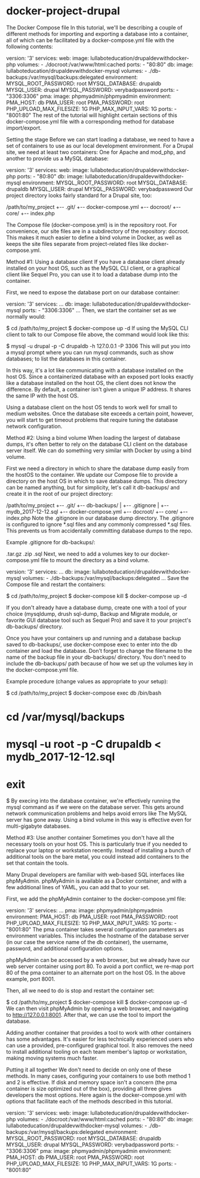 # docker-project-drupal

The Docker Compose file
In this tutorial, we'll be describing a couple of different methods for importing and exporting a database into a container, all of which can be facilitated by a docker-compose.yml file with the following contents:

version: '3'
services:
  web:
    image: lullaboteducation/drupaldevwithdocker-php
    volumes:
      - ./docroot:/var/www/html:cached
    ports:
      - "80:80"
  db:
    image: lullaboteducation/drupaldevwithdocker-mysql
    volumes:
      - ./db-backups:/var/mysql/backups:delegated
    environment:
      MYSQL_ROOT_PASSWORD: root
      MYSQL_DATABASE: drupaldb
      MYSQL_USER: drupal
      MYSQL_PASSWORD: verybadpassword
    ports:
      - "3306:3306"
  pma:
    image: phpmyadmin/phpmyadmin
    environment:
      PMA_HOST: db
      PMA_USER: root
      PMA_PASSWORD: root
      PHP_UPLOAD_MAX_FILESIZE: 1G
      PHP_MAX_INPUT_VARS: 1G
    ports:
     - "8001:80"
The rest of the tutorial will highlight certain sections of this docker-compose.yml file with a corresponding method for database import/export.

Setting the stage
Before we can start loading a database, we need to have a set of containers to use as our local development environment. For a Drupal site, we need at least two containers: One for Apache and mod_php, and another to provide us a MySQL database:

version: '3'
services:
  web:
    image: lullaboteducation/drupaldevwithdocker-php
    ports:
      - "80:80"
  db:
    image: lullaboteducation/drupaldevwithdocker-mysql
    environment:
      MYSQL_ROOT_PASSWORD: root
      MYSQL_DATABASE: drupaldb
      MYSQL_USER: drupal
      MYSQL_PASSWORD: verybadpassword
Our project directory looks fairly standard for a Drupal site, too:

/path/to/my_project
+-- .git/
+-- docker-compose.yml
+-- docroot/
    +-- core/
    +-- index.php
    
The Compose file (docker-compose.yml) is in the repository root. For convenience, our site files are in a subdirectory of the repository: docroot. This makes it much easier to define a bind volume in Docker, as well as keeps the site files separate from project-related files like docker-compose.yml.

Method #1: Using a database client
If you have a database client already installed on your host OS, such as the MySQL CLI client, or a graphical client like Sequel Pro, you can use it to load a database dump into the container.

First, we need to expose the database port on our database container:

version: '3'
services:
...
  db:
    image: lullaboteducation/drupaldevwithdocker-mysql
    ports:
      - "3306:3306"
...
Then, we start the container set as we normally would:

$ cd /path/to/my_project
$ docker-compose up -d
If using the MySQL CLI client to talk to our Compose file above, the command would look like this:

$ mysql -u drupal -p -C drupaldb -h 127.0.0.1 -P 3306
This will put you into a mysql prompt where you can run mysql commands, such as show databases; to list the databases in this container.

In this way, it's a lot like communicating with a database installed on the host OS. Since a containerized database with an exposed port looks exactly like a database installed on the host OS, the client does not know the difference. By default, a container isn't given a unique IP address. It shares the same IP with the host OS.

Using a database client on the host OS tends to work well for small to medium websites. Once the database site exceeds a certain point, however, you will start to get timeout problems that require tuning the database network configuration.

Method #2: Using a bind volume
When loading the largest of database dumps, it's often better to rely on the database CLI client on the database server itself. We can do something very similar with Docker by using a bind volume.

First we need a directory in which to share the database dump easily from the hostOS to the container. We update our Compose file to provide a directory on the host OS in which to save database dumps. This directory can be named anything, but for simplicity, let's call it db-backups/ and create it in the root of our project directory:

/path/to/my_project
+-- .git/
+-- db-backups/
|   +-- .gitignore
|   +-- mydb_2017-12-12.sql
+-- docker-compose.yml
+-- docroot/
    +-- core/
    +-- index.php
Note the .gitignore in our database dump directory. The .gitignore is configured to ignore *.sql files and any commonly compressed *.sql files. This prevents us from accidentally committing database dumps to the repo.

Example .gitignore for db-backups/:

.tar.gz
.zip
.sql
Next, we need to add a volumes key to our docker-compose.yml file to mount the directory as a bind volume.

version: '3'
services:
...
  db:
    image: lullaboteducation/drupaldevwithdocker-mysql
    volumes:
      - ./db-backups:/var/mysql/backups:delegated
...
Save the Compose file and restart the containers:

$ cd /path/to/my_project
$ docker-compose kill
$ docker-compose up -d

If you don't already have a database dump, create one with a tool of your choice (mysqldump, drush sql-dump, Backup and Migrate module, or favorite GUI database tool such as Sequel Pro) and save it to your project's db-backups/ directory.

Once you have your containers up and running and a database backup saved to db-backups/, use docker-compose exec to enter into the db container and load the database. Don't forget to change the filename to the name of the backup file in your db-backups/ directory. You don't need to include the db-backups/ path because of how we set up the volumes key in the docker-compose.yml file.

Example procedure (change values as appropriate to your setup):

$ cd /path/to/my_project
$ docker-compose exec db /bin/bash

# cd /var/mysql/backups
# mysql -u root -p -C drupaldb < mydb_2017-12-12.sql
# exit

$
By execing into the database container, we're effectively running the mysql command as if we were on the database server. This gets around network communication problems and helps avoid errors like The MySQL server has gone away. Using a bind volume in this way is effective even for multi-gigabyte databases.

Method #3: Use another container
Sometimes you don't have all the necessary tools on your host OS. This is particularly true if you needed to replace your laptop or workstation recently. Instead of installing a bunch of additional tools on the bare metal, you could instead add containers to the set that contain the tools.

Many Drupal developers are familiar with web-based SQL interfaces like phpMyAdmin. phpMyAdmin is available as a Docker container, and with a few additional lines of YAML, you can add that to your set.

First, we add the phpMyAdmin container to the docker-compose.yml file:

version: '3'
services:
...
  pma:
    image: phpmyadmin/phpmyadmin
    environment:
      PMA_HOST: db
      PMA_USER: root
      PMA_PASSWORD: root
      PHP_UPLOAD_MAX_FILESIZE: 1G
      PHP_MAX_INPUT_VARS: 1G
    ports:
     - "8001:80"
The pma container takes several configuration parameters as environment variables. This includes the hostname of the database server (in our case the service name of the db container), the username, password, and additional configuration options.

phpMyAdmin can be accessed by a web browser, but we already have our web server container using port 80. To avoid a port conflict, we re-map port 80 of the pma container to an alternate port on the host OS. In the above example, port 8001.

Then, all we need to do is stop and restart the container set:

$ cd /path/to/my_project
$ docker-compose kill
$ docker-compose up -d
We can then visit phpMyAdmin by opening a web browser, and navigating to http://127.0.0.1:8001. After that, we can use the tool to import the database.

Adding another container that provides a tool to work with other containers has some advantages. It's easier for less technically experienced users who can use a provided, pre-configured graphical tool. It also removes the need to install additional tooling on each team member's laptop or workstation, making moving systems much faster.

Putting it all together
We don't need to decide on only one of these methods. In many cases, configuring your containers to use both method 1 and 2 is effective. If disk and memory space isn't a concern (the pma container is size optimized out of the box), providing all three gives developers the most options. Here again is the docker-compose.yml with options that facilitate each of the methods described in this tutorial.

version: '3'
services:
  web:
    image: lullaboteducation/drupaldevwithdocker-php
    volumes:
      - ./docroot:/var/www/html:cached
    ports:
      - "80:80"
  db:
    image: lullaboteducation/drupaldevwithdocker-mysql
    volumes:
      - ./db-backups:/var/mysql/backups:delegated
    environment:
      MYSQL_ROOT_PASSWORD: root
      MYSQL_DATABASE: drupaldb
      MYSQL_USER: drupal
      MYSQL_PASSWORD: verybadpassword
    ports:
      - "3306:3306"
  pma:
    image: phpmyadmin/phpmyadmin
    environment:
      PMA_HOST: db
      PMA_USER: root
      PMA_PASSWORD: root
      PHP_UPLOAD_MAX_FILESIZE: 1G
      PHP_MAX_INPUT_VARS: 1G
    ports:
     - "8001:80"
